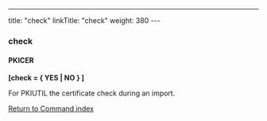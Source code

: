 ---
title: "check"
linkTitle: "check"
weight: 380
--- <span id="check"></span>

### check

#### PKICER

****[check = { YES
&#124; NO } ]****

For PKIUTIL the certificate check during an import.

[Return to Command index](../../)
